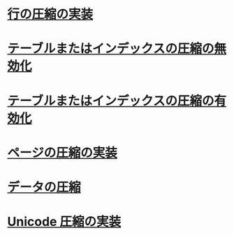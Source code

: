 # [行の圧縮の実装](row-compression-implementation.md)
# [テーブルまたはインデックスの圧縮の無効化](disable-compression-on-a-table-or-index.md)
# [テーブルまたはインデックスの圧縮の有効化](enable-compression-on-a-table-or-index.md)
# [ページの圧縮の実装](page-compression-implementation.md)
# [データの圧縮](data-compression.md)
# [Unicode 圧縮の実装](unicode-compression-implementation.md)
